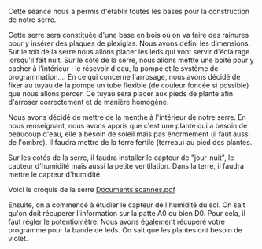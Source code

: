 Cette séance nous a permis d'établir toutes les bases pour la construction de notre serre. 

Cette serre sera constituée d'une base en bois où on va faire des rainures pour y insérer des plaques de plexiglas. Nous avons défini les dimensions.
Sur le toit de la serre nous allons placer les leds qui vont servir d'éclairage lorsqu'il fait nuit. 
Sur le côté de la serre, nous allons mettte une boite pour y cacher à l'intérieur : le résevoir d'eau, la pompe et le système de programmation.... 
En ce qui concerne l'arrosage, nous avons décidé de fixer au tuyau de la pompe un tube flexible (de couleur foncée si possible) que nous allons percer. 
Ce tuyau sera placer aux pieds de plante afin d'arroser correctement et de manière homogène. 


Nous avons décidé de mettre de la menthe à l'intérieur de notre serre. En nous renseignant, nous avons appris que c'est une plante qui a besoin de 
beaucoup d'eau, elle a besoin de soleil mais pas énormement (il faut aussi de l'ombre). Il faudra mettre de la terre fertile (terreau) au pied des plantes.

Sur les cotés de la serre, il faudra installer le capteur de "jour-nuit", le capteur d'humidité mais aussi la petite ventilation.
Dans la terre, il faudra mettre le capteur d'humidité.


Voici le croquis de la serre 
[Documents scannés.pdf](https://github.com/RomaneLou/SerreAutonome/files/10209971/Documents.scannes.pdf)

Ensuite, on a commencé à étudier le capteur de l'humidité du sol. On sait qu'on doit récuperer l'information sur la patte A0 ou bien D0. Pour cela, il faut 
régler le potentiomètre. Nous avons également récuperé votre programme pour la bande de leds. On sait que les plantes ont besoin de violet.
